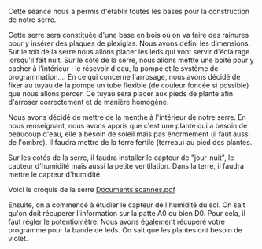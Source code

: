 Cette séance nous a permis d'établir toutes les bases pour la construction de notre serre. 

Cette serre sera constituée d'une base en bois où on va faire des rainures pour y insérer des plaques de plexiglas. Nous avons défini les dimensions.
Sur le toit de la serre nous allons placer les leds qui vont servir d'éclairage lorsqu'il fait nuit. 
Sur le côté de la serre, nous allons mettte une boite pour y cacher à l'intérieur : le résevoir d'eau, la pompe et le système de programmation.... 
En ce qui concerne l'arrosage, nous avons décidé de fixer au tuyau de la pompe un tube flexible (de couleur foncée si possible) que nous allons percer. 
Ce tuyau sera placer aux pieds de plante afin d'arroser correctement et de manière homogène. 


Nous avons décidé de mettre de la menthe à l'intérieur de notre serre. En nous renseignant, nous avons appris que c'est une plante qui a besoin de 
beaucoup d'eau, elle a besoin de soleil mais pas énormement (il faut aussi de l'ombre). Il faudra mettre de la terre fertile (terreau) au pied des plantes.

Sur les cotés de la serre, il faudra installer le capteur de "jour-nuit", le capteur d'humidité mais aussi la petite ventilation.
Dans la terre, il faudra mettre le capteur d'humidité.


Voici le croquis de la serre 
[Documents scannés.pdf](https://github.com/RomaneLou/SerreAutonome/files/10209971/Documents.scannes.pdf)

Ensuite, on a commencé à étudier le capteur de l'humidité du sol. On sait qu'on doit récuperer l'information sur la patte A0 ou bien D0. Pour cela, il faut 
régler le potentiomètre. Nous avons également récuperé votre programme pour la bande de leds. On sait que les plantes ont besoin de violet.
